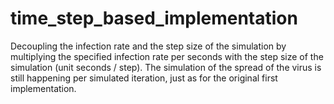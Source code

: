 # time_step_based_implementation

Decoupling the infection rate and the step size of the simulation by multiplying the specified infection rate per seconds with the step size of the simulation (unit seconds / step). The simulation of the spread of the virus is still happening per simulated iteration, just as for the original first implementation.